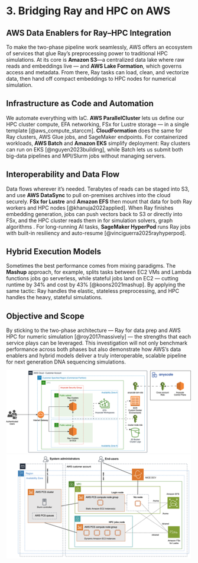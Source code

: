 # 3. Bridging Ray and HPC on AWS

## AWS Data Enablers for Ray–HPC Integration

To make the two-phase pipeline work seamlessly, AWS offers an ecosystem of services that glue Ray’s preprocessing power to traditional HPC simulations. At its core is **Amazon S3**—a centralized data lake where raw reads and embeddings live — and **AWS Lake Formation**, which governs access and metadata. From there, Ray tasks can load, clean, and vectorize data, then hand off compact embeddings to HPC nodes for numerical simulation.

## Infrastructure as Code and Automation

We automate everything with IaC. **AWS ParallelCluster** lets us define our HPC cluster compute, EFA networking, FSx for Lustre storage — in a single template \[@aws\_compute\_starccm]. **CloudFormation** does the same for Ray clusters, AWS Glue jobs, and SageMaker endpoints. For containerized workloads, **AWS Batch** and **Amazon EKS** simplify deployment: Ray clusters can run on EKS \[@nguyen2023building], while Batch lets us submit both big-data pipelines and MPI/Slurm jobs without managing servers.

## Interoperability and Data Flow

Data flows wherever it’s needed. Terabytes of reads can be staged into S3, and use **AWS DataSync** to pull on-premises archives into the cloud securely. **FSx for Lustre** and **Amazon EFS** then mount that data for both Ray workers and HPC nodes \[@khanuja2022applied]. When Ray finishes embedding generation, jobs can push vectors back to S3 or directly into FSx, and the HPC cluster reads them in for simulation solvers, graph algorithms . For long-running AI tasks, **SageMaker HyperPod** runs Ray jobs with built-in resiliency and auto-resume \[@vinciguerra2025rayhyperpod].

## Hybrid Execution Models

Sometimes the best performance comes from mixing paradigms. The **Mashup** approach, for example, splits tasks between EC2 VMs and Lambda functions jobs go serverless, while stateful jobs land on EC2 — cutting runtime by 34% and cost by 43% \[@koons2021mashup]. By applying the same tactic: Ray handles the elastic, stateless preprocessing, and HPC handles the heavy, stateful simulations.

## Objective and Scope

By sticking to the two-phase architecture — Ray for data prep and AWS HPC for numeric simulation \[@roy2017massively] — the strengths that each service plays can be leveraged. This investigation will not only benchmark performance across both phases but also demonstrate how AWS’s data enablers and hybrid models deliver a truly interoperable, scalable pipeline for next generation DNA sequencing simulations.





<img src="../images/Anyscale-Ray-Gen-AI-6.png" alt="HPC AWS" width="500">
<img src="../images/2024-aws-pcs-1-diagram.png" alt="HPC AWS" width="500">
